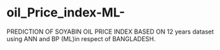 # oil_Price_index-ML-
PREDICTION OF   SOYABIN OIL PRICE INDEX BASED ON 12 years dataset using ANN and BP (ML)in respect of BANGLADESH.
